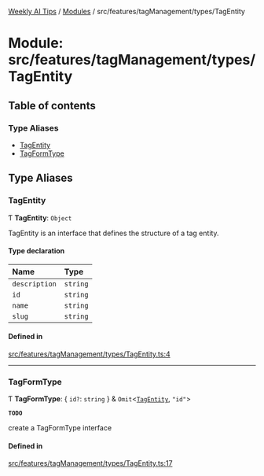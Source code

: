 [Weekly AI Tips](../README.md) / [Modules](../modules.md) / src/features/tagManagement/types/TagEntity

# Module: src/features/tagManagement/types/TagEntity

## Table of contents

### Type Aliases

- [TagEntity](src_features_tagManagement_types_TagEntity.md#tagentity)
- [TagFormType](src_features_tagManagement_types_TagEntity.md#tagformtype)

## Type Aliases

### TagEntity

Ƭ **TagEntity**: `Object`

TagEntity is an interface that defines the structure of a tag entity.

#### Type declaration

| Name | Type |
| :------ | :------ |
| `description` | `string` |
| `id` | `string` |
| `name` | `string` |
| `slug` | `string` |

#### Defined in

[src/features/tagManagement/types/TagEntity.ts:4](https://github.com/alexsoyes/weekly-ai-tips/blob/82d80f9c03fb9b1eb480331758fae01e00b39731/src/features/tagManagement/types/TagEntity.ts#L4)

___

### TagFormType

Ƭ **TagFormType**: \{ `id?`: `string`  } & `Omit`\<[`TagEntity`](src_features_tagManagement_types_TagEntity.md#tagentity), ``"id"``\>

**`TODO`**

create a TagFormType interface

#### Defined in

[src/features/tagManagement/types/TagEntity.ts:17](https://github.com/alexsoyes/weekly-ai-tips/blob/82d80f9c03fb9b1eb480331758fae01e00b39731/src/features/tagManagement/types/TagEntity.ts#L17)
